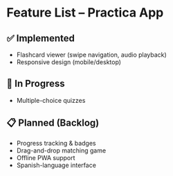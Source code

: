 # Feature List – Practica App

## ✅ Implemented
- Flashcard viewer (swipe navigation, audio playback)
- Responsive design (mobile/desktop)

## 🚧 In Progress
- Multiple-choice quizzes

## 📋 Planned (Backlog)
- Progress tracking & badges
- Drag-and-drop matching game
- Offline PWA support
- Spanish-language interface